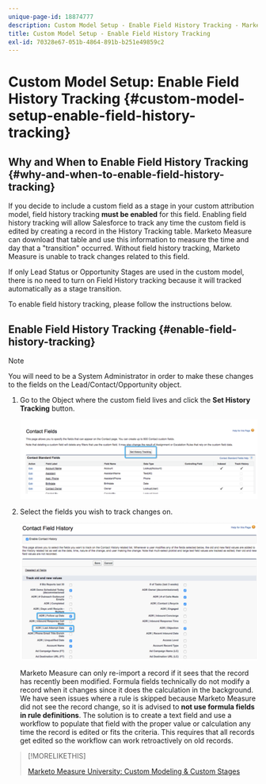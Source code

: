 ```yaml
---
unique-page-id: 18874777
description: Custom Model Setup - Enable Field History Tracking - Marketo Measure - Product Documentation
title: Custom Model Setup - Enable Field History Tracking
exl-id: 70328e67-051b-4864-891b-b251e49859c2
---
```

# Custom Model Setup: Enable Field History Tracking {#custom-model-setup-enable-field-history-tracking}

## Why and When to Enable Field History Tracking {#why-and-when-to-enable-field-history-tracking}

If you decide to include a custom field as a stage in your custom attribution model, field history tracking **must be enabled** for this field. Enabling field history tracking will allow Salesforce to track any time the custom field is edited by creating a record in the History Tracking table. Marketo Measure can download that table and use this information to measure the time and day that a "transition" occurred. Without field history tracking, Marketo Measure is unable to track changes related to this field.

If only Lead Status or Opportunity Stages are used in the custom model, there is no need to turn on Field History tracking because it will tracked automatically as a stage transition.

To enable field history tracking, please follow the instructions below.

## Enable Field History Tracking {#enable-field-history-tracking}

>[!NOTE]
>
>You will need to be a System Administrator in order to make these changes to the fields on the Lead/Contact/Opportunity object.

1. Go to the Object where the custom field lives and click the **Set History Tracking** button.

   ![](assets/1.png)

1. Select the fields you wish to track changes on.

   ![](assets/2.png)

   Marketo Measure can only re-import a record if it sees that the record has recently been modified. Formula fields technically do not modify a record when it changes since it does the calculation in the background. We have seen issues where a rule is skipped because Marketo Measure did not see the record change, so it is advised to **not use formula fields in rule definitions**. The solution is to create a text field and use a workflow to populate that field with the proper value or calculation any time the record is edited or fits the criteria. This requires that all records get edited so the workflow can work retroactively on old records.

>[!MORELIKETHIS]
>
>[Marketo Measure University: Custom Modeling & Custom Stages](https://universityonline.marketo.com/courses/additional-features-1/#/page/5c64c6ebac158965be68467c)
